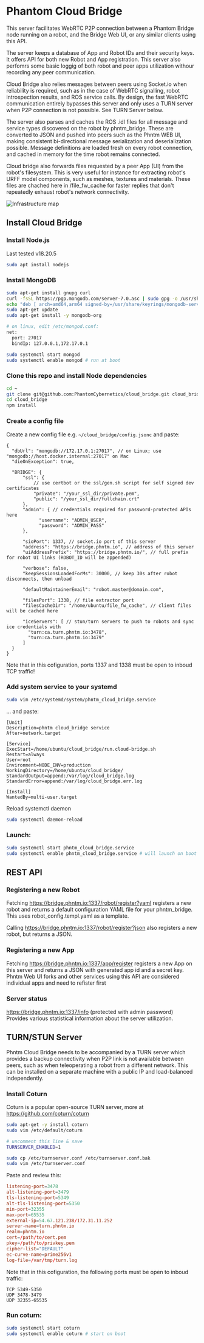 # Phantom Cloud Bridge

This server facilitates WebRTC P2P connection between a Phantom Bridge node running on a robot, and the Bridge Web UI, or any similar clients using this API.

The server keeps a database of App and Robot IDs and their security keys. It offers API for both new Robot and App registration. This server also perfomrs some basic loggig of both robot and peer apps utilization withour recording any peer communication.

Cloud Bridge also relies messages between peers using Socket.io when reliability is required, such as in the case of WebRTC signalling, robot introspection results, and ROS service calls. By design, the fast WebRTC communication entirely bypasses this server and only uses a TURN server when P2P connection is not possible. See TURN Server below.

The server also parses and caches the ROS .idl files for all message and service types discovered on the robot by phntm_bridge. These are converted to JSON and pushed into peers such as the Phntm WEB UI, making consistent bi-directional message serialization and deserialization possible. Message definitions are loaded fresh on every robot connection, and cached in memory for the time robot remains connected.

Cloud bridge also forwards files requested by a peer App (UI) from the robot's filesystem. This is very useful for instance for extracting robot's URFF model components, such as meshes, textures and materials. These files are chached here in /file_fw_cache for faster replies that don't repeatedly exhaust robot's network connectivity.

![Infrastructure map](https://raw.githubusercontent.com/PhantomCybernetics/phntm_bridge_docs/refs/heads/main/img/Architecture_Cloud_Bridge.png)

## Install Cloud Bridge

### Install Node.js
Last tested v18.20.5
```bash
sudo apt install nodejs
```

### Install MongoDB
```bash
sudo apt-get install gnupg curl
curl -fsSL https://pgp.mongodb.com/server-7.0.asc | sudo gpg -o /usr/share/keyrings/mongodb-server-7.0.gpg --dearmor
echo "deb [ arch=amd64,arm64 signed-by=/usr/share/keyrings/mongodb-server-7.0.gpg ] https://repo.mongodb.org/apt/ubuntu jammy/mongodb-org/7.0 multiverse" | sudo tee /etc/apt/sources.list.d/mongodb-org-7.0.list
sudo apt-get update
sudo apt-get install -y mongodb-org

# on linux, edit /etc/mongod.conf:
net:
  port: 27017
  bindIp: 127.0.0.1,172.17.0.1

sudo systemctl start mongod
sudo systemctl enable mongod # run at boot
```

### Clone this repo and install Node dependencies
```bash
cd ~
git clone git@github.com:PhantomCybernetics/cloud_bridge.git cloud_bridge
cd cloud_bridge
npm install
```

### Create a config file
Create a new config file e.g. `~/cloud_bridge/config.jsonc` and paste:
```jsonc
{
  "dbUrl": "mongodb://172.17.0.1:27017", // on Linux; use "mongodb://host.docker.internal:27017" on Mac
  "dieOnException": true,

  "BRIDGE": {
      "ssl": {
          // use certbot or the ssl/gen.sh script for self signed dev certificates
          "private": "/your_ssl_dir/private.pem",
          "public": "/your_ssl_dir/fullchain.crt"
      },
      "admin": { // credentials required for password-protected APIs here
            "username": "ADMIN_USER",
            "password": "ADMIN_PASS"
      },

      "sioPort": 1337, // socket.io port of this server
      "address": "https://bridge.phntm.io", // address of this server
      "uiAddressPrefix": "https://bridge.phntm.io/", // full prefix for robot UI links (ROBOT_ID will be appended)
      
      "verbose": false,
      "keepSessionsLoadedForMs": 30000, // keep 30s after robot disconnects, then unload

      "defaultMaintainerEmail": "robot.master@domain.com",

      "filesPort": 1338, // file extractor port
      "filesCacheDir": "/home/ubuntu/file_fw_cache", // client files will be cached here

      "iceServers": [ // stun/turn servers to push to robots and sync ice credentials with
        "turn:ca.turn.phntm.io:3478",
        "turn:ca.turn.phntm.io:3479"
      ]
  }
}
```
Note that in this cofiguration, ports 1337 and 1338 must be open to inboud TCP traffic!

### Add system service to your systemd
```bash
sudo vim /etc/systemd/system/phntm_cloud_bridge.service
```
... and paste:
```
[Unit]
Description=phntm cloud_bridge service
After=network.target

[Service]
ExecStart=/home/ubuntu/cloud_bridge/run.cloud-bridge.sh
Restart=always
User=root
Environment=NODE_ENV=production
WorkingDirectory=/home/ubuntu/cloud_bridge/
StandardOutput=append:/var/log/cloud_bridge.log
StandardError=append:/var/log/cloud_bridge.err.log

[Install]
WantedBy=multi-user.target
```
Reload systemctl daemon
```bash
sudo systemctl daemon-reload
```

### Launch:
```bash
sudo systemctl start phntm_cloud_bridge.service
sudo systemctl enable phntm_cloud_bridge.service # will launch on boot
```

## REST API

### Registering a new Robot

Fetching https://bridge.phntm.io:1337/robot/register?yaml registers a new robot and returns a default configuration YAML file for your phntm_bridge. This uses robot_config.templ.yaml as a template. 

Calling https://bridge.phntm.io:1337/robot/register?json also registers a new robot, but returns a JSON.

### Registering a new App

Fetching https://bridge.phntm.io:1337/app/register registers a new App on this server and returns a JSON with generated app id and a secret key. Phntm Web UI forks and other services using this API are considered individual apps and need to refister first

### Server status

https://bridge.phntm.io:1337/info (protected with admin password) \
Provides various statistical information about the server utilization.

## TURN/STUN Server
Phntm Cloud Bridge needs to be accompanied by a TURN server which provides a backup connectivity when P2P link is not available between peers, such as when teleoperating a robot from a different network. This can be installed on a separate machine with a public IP and load-balanced independently.

### Install Coturn
Coturn is a popular open-source TURN server, more at https://github.com/coturn/coturn

```bash
sudo apt-get -y install coturn
sudo vim /etc/default/coturn

# uncomment this line & save
TURNSERVER_ENABLED=1

sudo cp /etc/turnserver.conf /etc/turnserver.conf.bak
sudo vim /etc/turnserver.conf
```

Paste and review this:
```conf
listening-port=3478
alt-listening-port=3479
tls-listening-port=5349
alt-tls-listening-port=5350
min-port=32355
max-port=65535
external-ip=54.67.121.238/172.31.11.252
server-name=turn.phntm.io
realm=phntm.io
cert=/path/to/cert.pem
pkey=/path/to/privkey.pem
cipher-list="DEFAULT"
ec-curve-name=prime256v1
log-file=/var/tmp/turn.log
```

Note that in this cofiguration, the following ports must be open to inboud traffic:
```
TCP	5349-5350
UDP	3478-3479
UDP	32355-65535
```

### Run coturn:
```bash
sudo systemctl start coturn
sudo systemctl enable coturn # start on boot
```
